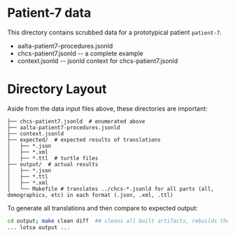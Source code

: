 # Patient-7 data

This directory contains scrubbed data for a prototypical patient `patient-7`.

* aalta-patient7-procedures.jsonld
* chcs-patient7.jsonld -- a complete example
* context.jsonld -- jsonld context for chcs-patient7.jsonld


# Directory Layout

Aside from the data input files above, these directories are important:

```.
├── chcs-patient7.jsonld  # enumerated above
├── aalta-patient7-procedures.jsonld
├── context.jsonld
├── expected/  # expected results of translations
│   ├── *.json
│   ├── *.xml
│   ├── *.ttl  # turtle files
├── output/  # actual results
│   ├── *.json
│   ├── *.ttl
│   ├── *.xml
│   └── Makefile # translates ../chcs-*.jsonld for all parts (all, demographics, etc) in each format (.json, .xml, .ttl)
```

To generate all translations and then compare to expected output:

```bash
cd output; make clean diff  ## cleans all built artifacts, rebuilds them and compares output to ../expected
... lotsa output ...
```
